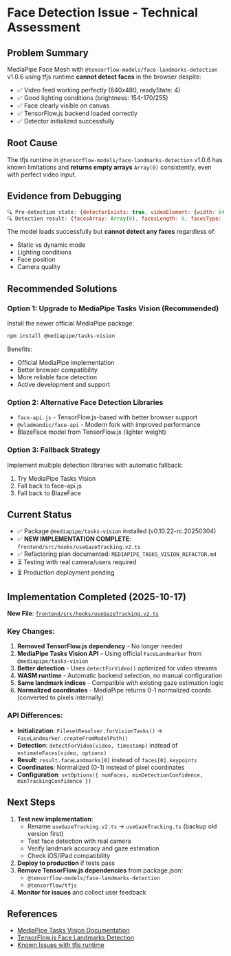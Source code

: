 # Face Detection Issue - Technical Assessment

## Problem Summary
MediaPipe Face Mesh with `@tensorflow-models/face-landmarks-detection` v1.0.6 using tfjs runtime **cannot detect faces** in the browser despite:
- ✅ Video feed working perfectly (640x480, readyState: 4)
- ✅ Good lighting conditions (brightness: 154-170/255)
- ✅ Face clearly visible on canvas
- ✅ TensorFlow.js backend loaded correctly
- ✅ Detector initialized successfully

## Root Cause
The tfjs runtime in `@tensorflow-models/face-landmarks-detection` v1.0.6 has known limitations and **returns empty arrays** `Array(0)` consistently, even with perfect video input.

## Evidence from Debugging
```javascript
🔍 Pre-detection state: {detectorExists: true, videoElement: {width: 640, height: 480, readyState: 4}}
🔍 Detection result: {facesArray: Array(0), facesLength: 0, facesType: 'object', firstFace: 'no face'}
```

The model loads successfully but **cannot detect any faces** regardless of:
- Static vs dynamic mode
- Lighting conditions
- Face position
- Camera quality

## Recommended Solutions

### Option 1: Upgrade to MediaPipe Tasks Vision (Recommended)
Install the newer official MediaPipe package:
```bash
npm install @mediapipe/tasks-vision
```

Benefits:
- Official MediaPipe implementation
- Better browser compatibility
- More reliable face detection
- Active development and support

### Option 2: Alternative Face Detection Libraries
- `face-api.js` - TensorFlow.js-based with better browser support
- `@vladmandic/face-api` - Modern fork with improved performance
- BlazeFace model from TensorFlow.js (lighter weight)

### Option 3: Fallback Strategy
Implement multiple detection libraries with automatic fallback:
1. Try MediaPipe Tasks Vision
2. Fall back to face-api.js
3. Fall back to BlazeFace

## Current Status
- ✅ Package `@mediapipe/tasks-vision` installed (v0.10.22-rc.20250304)
- ✅ **NEW IMPLEMENTATION COMPLETE**: `frontend/src/hooks/useGazeTracking.v2.ts`
- ✅ Refactoring plan documented: `MEDIAPIPE_TASKS_VISION_REFACTOR.md`
- ⏳ Testing with real camera/users required
- ⏳ Production deployment pending

## Implementation Completed (2025-10-17)

**New File**: [`frontend/src/hooks/useGazeTracking.v2.ts`](frontend/src/hooks/useGazeTracking.v2.ts)

### Key Changes:
1. **Removed TensorFlow.js dependency** - No longer needed
2. **MediaPipe Tasks Vision API** - Using official `FaceLandmarker` from `@mediapipe/tasks-vision`
3. **Better detection** - Uses `detectForVideo()` optimized for video streams
4. **WASM runtime** - Automatic backend selection, no manual configuration
5. **Same landmark indices** - Compatible with existing gaze estimation logic
6. **Normalized coordinates** - MediaPipe returns 0-1 normalized coords (converted to pixels internally)

### API Differences:
- **Initialization**: `FilesetResolver.forVisionTasks()` → `FaceLandmarker.createFromModelPath()`
- **Detection**: `detectForVideo(video, timestamp)` instead of `estimateFaces(video, options)`
- **Result**: `result.faceLandmarks[0]` instead of `faces[0].keypoints`
- **Coordinates**: Normalized (0-1) instead of pixel coordinates
- **Configuration**: `setOptions({ numFaces, minDetectionConfidence, minTrackingConfidence })`

## Next Steps
1. **Test new implementation**:
   - Rename `useGazeTracking.v2.ts` → `useGazeTracking.ts` (backup old version first)
   - Test face detection with real camera
   - Verify landmark accuracy and gaze estimation
   - Check iOS/iPad compatibility
2. **Deploy to production** if tests pass
3. **Remove TensorFlow.js dependencies** from package.json:
   - `@tensorflow-models/face-landmarks-detection`
   - `@tensorflow/tfjs`
4. **Monitor for issues** and collect user feedback

## References
- [MediaPipe Tasks Vision Documentation](https://developers.google.com/mediapipe/solutions/vision/face_landmarker/web_js)
- [TensorFlow.js Face Landmarks Detection](https://github.com/tensorflow/tfjs-models/tree/master/face-landmarks-detection)
- [Known Issues with tfjs runtime](https://github.com/tensorflow/tfjs-models/issues)
